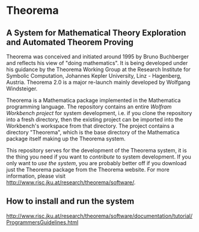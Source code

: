Theorema
==============
A System for Mathematical Theory Exploration and Automated Theorem Proving
--------------

Theorema was conceived and initiated around 1995 by Bruno Buchberger and
reflects his view of "doing mathematics". It is being developed under his
guidance by the Theorema Working Group at the Research Institute for Symbolic
Computation, Johannes Kepler University, Linz - Hagenberg, Austria.
Theorema 2.0 is a major re-launch mainly developed by Wolfgang Windsteiger.

Theorema is a Mathematica package implemented in the Mathematica programming
language. The repository contains an entire _Wolfram Workbench project_ for
system development, i.e. if you clone the repository into a fresh directory,
then the existing project can be imported into the Workbench's workspace from
that directory. The project contains a directory "Theorema", which is the base
directory of the Mathematica package itself making up the Theorema system.

This repository serves for the development of the Theorema system, it is the
thing you need if you want to _contribute_ to system
development. If you only want to _use the system_, you are probably better
off if you download just the Theorema package from the Theorema website. For
more information, please visit http://www.risc.jku.at/research/theorema/software/. 

How to install and run the system
--------------

http://www.risc.jku.at/research/theorema/software/documentation/tutorial/ProgrammersGuidelines.html
